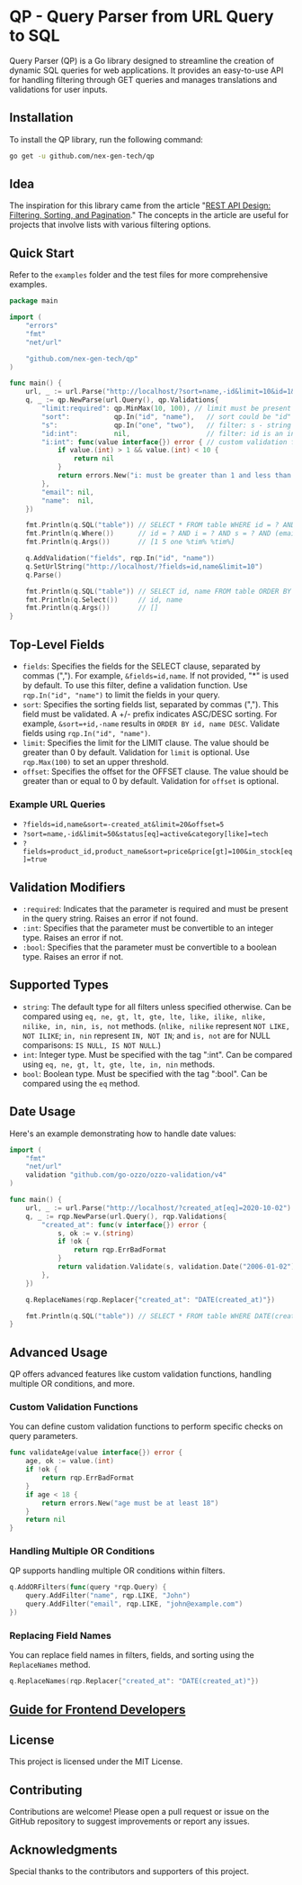 # QP - Query Parser from URL Query to SQL

Query Parser (QP) is a Go library designed to streamline the creation of dynamic SQL queries for web applications. It provides an easy-to-use API for handling filtering through GET queries and manages translations and validations for user inputs.

## Installation

To install the QP library, run the following command:

```bash
go get -u github.com/nex-gen-tech/qp
```

## Idea

The inspiration for this library came from the article "[REST API Design: Filtering, Sorting, and Pagination](https://www.moesif.com/blog/technical/api-design/REST-API-Design-Filtering-Sorting-and-Pagination/)." The concepts in the article are useful for projects that involve lists with various filtering options.

## Quick Start

Refer to the `examples` folder and the test files for more comprehensive examples.

```go
package main

import (
	"errors"
	"fmt"
	"net/url"

	"github.com/nex-gen-tech/qp"
)

func main() {
	url, _ := url.Parse("http://localhost/?sort=name,-id&limit=10&id=1&i[eq]=5&s[eq]=one&email[like]=*tim*|name[like]=*tim*")
	q, _ := qp.NewParse(url.Query(), qp.Validations{
		"limit:required": qp.MinMax(10, 100), // limit must be present and between 10 and 100
		"sort":           qp.In("id", "name"),   // sort could be "id" or "name"
		"s":              qp.In("one", "two"),   // filter: s - string with equal comparison
		"id:int":         nil,                   // filter: id is an integer without additional validation
		"i:int": func(value interface{}) error { // custom validation function for "i"
			if value.(int) > 1 && value.(int) < 10 {
				return nil
			}
			return errors.New("i: must be greater than 1 and less than 10")
		},
		"email": nil,
		"name":  nil,
	})

	fmt.Println(q.SQL("table")) // SELECT * FROM table WHERE id = ? AND i = ? AND s = ? AND (email LIKE ? OR name LIKE ?) ORDER BY name, id DESC LIMIT 10
	fmt.Println(q.Where())      // id = ? AND i = ? AND s = ? AND (email LIKE ? OR name LIKE ?)
	fmt.Println(q.Args())       // [1 5 one %tim% %tim%]

	q.AddValidation("fields", rqp.In("id", "name"))
	q.SetUrlString("http://localhost/?fields=id,name&limit=10")
	q.Parse()

	fmt.Println(q.SQL("table")) // SELECT id, name FROM table ORDER BY id LIMIT 10
	fmt.Println(q.Select())     // id, name
	fmt.Println(q.Args())       // []
}
```

## Top-Level Fields

- `fields`: Specifies the fields for the SELECT clause, separated by commas (","). For example, `&fields=id,name`. If not provided, "*" is used by default. To use this filter, define a validation function. Use `rqp.In("id", "name")` to limit the fields in your query.
- `sort`: Specifies the sorting fields list, separated by commas (","). This field must be validated. A +/- prefix indicates ASC/DESC sorting. For example, `&sort=+id,-name` results in `ORDER BY id, name DESC`. Validate fields using `rqp.In("id", "name")`.
- `limit`: Specifies the limit for the LIMIT clause. The value should be greater than 0 by default. Validation for `limit` is optional. Use `rqp.Max(100)` to set an upper threshold.
- `offset`: Specifies the offset for the OFFSET clause. The value should be greater than or equal to 0 by default. Validation for `offset` is optional.

### Example URL Queries
- `?fields=id,name&sort=-created_at&limit=20&offset=5`
- `?sort=name,-id&limit=50&status[eq]=active&category[like]=tech`
- `?fields=product_id,product_name&sort=price&price[gt]=100&in_stock[eq]=true`

## Validation Modifiers

- `:required`: Indicates that the parameter is required and must be present in the query string. Raises an error if not found.
- `:int`: Specifies that the parameter must be convertible to an integer type. Raises an error if not.
- `:bool`: Specifies that the parameter must be convertible to a boolean type. Raises an error if not.

## Supported Types

- `string`: The default type for all filters unless specified otherwise. Can be compared using `eq, ne, gt, lt, gte, lte, like, ilike, nlike, nilike, in, nin, is, not` methods. (`nlike, nilike` represent `NOT LIKE, NOT ILIKE`; `in, nin` represent `IN, NOT IN`; and `is, not` are for NULL comparisons: `IS NULL, IS NOT NULL`.)
- `int`: Integer type. Must be specified with the tag ":int". Can be compared using `eq, ne, gt, lt, gte, lte, in, nin` methods.
- `bool`: Boolean type. Must be specified with the tag ":bool". Can be compared using the `eq` method.

## Date Usage

Here's an example demonstrating how to handle date values:

```go
import (
	"fmt"
	"net/url"
	validation "github.com/go-ozzo/ozzo-validation/v4"
)

func main() {
	url, _ := url.Parse("http://localhost/?created_at[eq]=2020-10-02")
	q, _ := rqp.NewParse(url.Query(), rqp.Validations{
		"created_at": func(v interface{}) error {
			s, ok := v.(string)
			if !ok {
				return rqp.ErrBadFormat
			}
			return validation.Validate(s, validation.Date("2006-01-02"))
		},
	})

	q.ReplaceNames(rqp.Replacer{"created_at": "DATE(created_at)"})

	fmt.Println(q.SQL("table")) // SELECT * FROM table WHERE DATE(created_at) = ?
}
```

## Advanced Usage

QP offers advanced features like custom validation functions, handling multiple OR conditions, and more.

### Custom Validation Functions

You can define custom validation functions to perform specific checks on query parameters.

```go
func validateAge(value interface{}) error {
	age, ok := value.(int)
	if !ok {
		return rqp.ErrBadFormat
	}
	if age < 18 {
		return errors.New("age must be at least 18")
	}
	return nil
}
```

### Handling Multiple OR Conditions

QP supports handling multiple OR conditions within filters.

```go
q.AddORFilters(func(query *rqp.Query) {
	query.AddFilter("name", rqp.LIKE, "John")
	query.AddFilter("email", rqp.LIKE, "john@example.com")
})
```

### Replacing Field Names

You can replace field names in filters, fields, and sorting using the `ReplaceNames` method.

```go
q.ReplaceNames(rqp.Replacer{"created_at": "DATE(created_at)"})
```
## **[Guide for Frontend Developers](./docs/frontend-guide.md)**


## License

This project is licensed under the MIT License.

## Contributing

Contributions are welcome! Please open a pull request or issue on the GitHub repository to suggest improvements or report any issues.

## Acknowledgments

Special thanks to the contributors and supporters of this project.